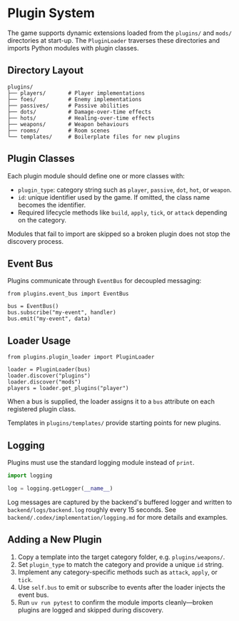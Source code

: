 # Plugin System

The game supports dynamic extensions loaded from the `plugins/` and `mods/`
directories at start-up. The `PluginLoader` traverses these directories and
imports Python modules with plugin classes.

## Directory Layout
```
plugins/
├── players/       # Player implementations
├── foes/          # Enemy implementations
├── passives/      # Passive abilities
├── dots/          # Damage-over-time effects
├── hots/          # Healing-over-time effects
├── weapons/       # Weapon behaviours
├── rooms/         # Room scenes
└── templates/     # Boilerplate files for new plugins
```

## Plugin Classes
Each plugin module should define one or more classes with:

- `plugin_type`: category string such as `player`, `passive`, `dot`, `hot`, or
  `weapon`.
- `id`: unique identifier used by the game. If omitted, the class name becomes
  the identifier.
- Required lifecycle methods like `build`, `apply`, `tick`, or `attack` depending
  on the category.

Modules that fail to import are skipped so a broken plugin does not stop the
discovery process.
 
## Event Bus
Plugins communicate through `EventBus` for decoupled messaging:

```
from plugins.event_bus import EventBus

bus = EventBus()
bus.subscribe("my-event", handler)
bus.emit("my-event", data)
```

## Loader Usage
```
from plugins.plugin_loader import PluginLoader

loader = PluginLoader(bus)
loader.discover("plugins")
loader.discover("mods")
players = loader.get_plugins("player")
```

When a bus is supplied, the loader assigns it to a `bus` attribute on each
registered plugin class.

Templates in `plugins/templates/` provide starting points for new plugins.

## Logging
Plugins must use the standard logging module instead of `print`.

```python
import logging

log = logging.getLogger(__name__)
```

Log messages are captured by the backend's buffered logger and written to `backend/logs/backend.log` roughly every 15 seconds. See `backend/.codex/implementation/logging.md` for more details and examples.

## Adding a New Plugin
1. Copy a template into the target category folder, e.g. `plugins/weapons/`.
2. Set `plugin_type` to match the category and provide a unique `id` string.
3. Implement any category-specific methods such as `attack`, `apply`, or `tick`.
4. Use `self.bus` to emit or subscribe to events after the loader injects the event bus.
5. Run `uv run pytest` to confirm the module imports cleanly—broken plugins are logged and skipped during discovery.

